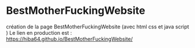 # BestMotherFuckingWebsite
création de la page BestMotherFuckingWebsite (avec html css et java script ) 
Le lien en production est : 
https://hiba64.github.io/BestMotherFuckingWebsite/

